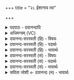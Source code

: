 +++
title = "२८ ईशानाय त्वा"

+++
<details><summary>पदपाठः - दयानन्दादि</summary>

ईशा॑नाय। त्वा॒। पर॑स्वतः। आ। ल॒भ॒ते॒। मि॒त्राय॑। गौ॒रान्। वरु॑णाय। म॒हि॒षान्। बृह॒स्पत॑ये। ग॒व॒यान्। त्वष्ट्रे॑। उष्ट्रा॑न्। २८।
</details>

<details><summary>अधिमन्त्रम् (VC)</summary>

- ईशानादयो देवताः
- प्रजापतिर्ऋषिः
- बृहती
- मध्यमः
</details>

<details><summary>दयानन्द-सरस्वती (हि) - विषयः</summary>

फिर उसी विषय को अगले मन्त्र में कहा है ॥
</details>

<details><summary>दयानन्द-सरस्वती (हि) - पदार्थः</summary>

पदार्थान्वयभाषाः -  हे राजा जो मनुष्य (ईशानाय) समर्थ जन के लिये (त्वा) आप और (परस्वतः) परस्वत् नामी मृगविशेषों को (मित्राय) मित्र के लिये (गौरान्) गोरे मृगों को (वरुणाय) अति श्रेष्ठ के लिये (महिषान्) भैसों को (बृहस्पतये) बृहस्पति अर्थात् महात्माओं के रक्षक के लिये (गवयान्) नीलगायों को और (त्वष्ट्रे) त्वष्टा अर्थात् पदार्थविद्या से पदार्थों को सूक्ष्म करनेवाले के लिये (उष्ट्रान्) ऊँटों को (आ, लभते) अच्छे प्रकार प्राप्त होता है, वह धनधान्य युक्त होता है ॥२८ ॥
</details>

<details><summary>दयानन्द-सरस्वती (हि) - भावार्थः</summary>

भावार्थभाषाः -  जो पशुओं से यथावत् उपकार लेवें, वे समर्थ होवें ॥२८ ॥
</details>

<details><summary>दयानन्द-सरस्वती (सं) - विषयः</summary>

पुनस्तमेव विषयमाह ॥
</details>

<details><summary>दयानन्द-सरस्वती (सं) - पदार्थः</summary>

पदार्थान्वयभाषाः -  हे राजन् ! यो मनुष्य ईशानाय त्वा परस्वतो मित्राय गौरान् वरुणाय महिषान् बृहस्पतये गवयान् त्वष्ट्र उष्ट्रानालभते, स धनधान्ययुक्तो जायते ॥२८ ॥
</details>

<details><summary>दयानन्द-सरस्वती (सं) - भावार्थः</summary>

भावार्थभाषाः -  ये पशुभ्यो यथावदुपकारान् गृह्णीयुस्ते समर्थाः स्युः ॥२८ ॥
</details>

<details><summary>सविता जोशी ← दयानन्दः (म) - भावार्थः</summary>

भावार्थभाषाः -  जे पशूंचा योग्य उपयोग करून घेतात ते सामर्थ्यशाली बनतात.
</details>